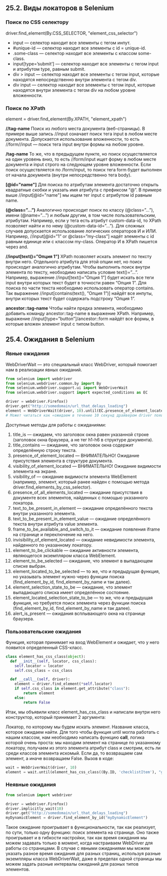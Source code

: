 ## 25.2. Виды локаторов в Selenium

### Поиск по CSS селектору
driver.find_element(By.CSS_SELECTOR, "element_css_selector")
- input — селектор находит все элементы с тегом инпут.
- #unique-id — селектор находит все элементы с id = unique-id.
- .some-class — селектор находит все элементы с классом some-class.
- input[type=’submit’] — селектор находит все элементы с тегом input и атрибутом type, равным submit.
- div > input — селектор находит все элементы с тегом input, которые находятся непосредственно внутри элемента с тегом div. 
- div input — селектор находит все элементы с тегом input, которые находятся внутри элемента с тегом div на любом уровне вложенности.

### Поиск по XPath
element = driver.find_element(By.XPATH, "element_xpath")

**//tag-name**
Поиск из любого места документа (веб-страницы). В примере выше запись //input означает поиск тега input в любом месте документа. Допускается использование вложенности, то есть //form//input — поиск тега input внутри формы на любом уровне.

**/tag-name**
То же, что в предыдущем пункте, но поиск осуществляется на один уровень вниз, то есть //form/input ищет форму в любом месте документа и input строго на следующем уровне вложенности.
Если поиск осуществляется по /form/input, то поиск тега form будет выполнен от начала документа (внутри непосредственно тега body).

**[@id="name"]**
Для поиска по атрибутам элемента достаточно открыть квадратные скобки и указать имя атрибута с префиксом “@”. В примере выше //input[@id="name"] мы ищем тег input с атрибутом id равным name.

**(@class=”...”)**
Аналогично происходит поиск по классу (@class=”...”), имени (@name=”...”) и любым другим, в том числе пользовательским, атрибутам.
Например, если у тега есть атрибут custom-data-id, то XPath позволяет найти и по нему (@custom-data-id=”...”).
Для сложных случаев допускается использование логических операторов И и ИЛИ. Например, //input[@id=”1” or @class=”my-class”] надёт элементы с id равным единице или с классом my-class. Оператор И в XPath пишется через and.

**//input[text()=”Опция 1”]**
XPath позволяет искать элемент по тексту внутри него. Отдельного атрибута для этой опции нет, но поиск происходит аналогично атрибутам.
Чтобы выполнить поиск внутри элемента по тексту, необходимо написать условие text()=”...”. Например, выражение //input[text()=”Опция 1”] будет искать все теги input внутри которых текст будет в точности равен “Опция 1”.
Для поиска по части текста необходимо использовать оператор contains. Так выражение //input[contains(text(), ”Опция 1”)] найдёт все инпуты, внутри которых текст будет содержать подстроку “Опция 1”.

**ancestor::tag-name**
Чтобы найти предка элемента, необходимо добавить команду ancestor::tag-name в выражение XPath. Например, выражение //input[type=”button”]/ancestor::form найдёт все формы, в которые вложен элемент input с типом button.

## 25.4. Ожидания в Selenium
### Явные ожидания
WebDriverWait — это специальный класс WebDriver, который помогает нам в реализации явных ожиданий. 

```python
from selenium import webdriver
from selenium.webdriver.common.by import By
from selenium.webdriver.support.ui import WebDriverWait
from selenium.webdriver.support import expected_conditions as EC

driver = webdriver.Firefox()
driver.get("http://somedomain/url_that_delays_loading")
element = WebDriverWait(driver, 10).until(EC.presence_of_element_located((By.ID, "myDynamicElement")))
# Может читаться как «ожидаем в течение 10 секунд драйвером driver появления элемента с локатором id=myDynamicElement».
```

Доступные методы для работы с ожиданиями:
1. title_is — ожидаем, что заголовок окна равен указанной строке (заголовок окна браузера, а не тег h1-h6 в структуре документа). 
2. title_contains — ожидание, что заголовок окна содержит определённую строку текста. 
3. presence_of_element_located — ВНИМАТЕЛЬНО! Ожидание присутствия элемента в структуре документа. 
4. visibility_of_element_located — ВНИМАТЕЛЬНО! Ожидание видимости элемента на экране. 
5. visibility_of — ожидание видимости элемента WebElement (например, элемент, который ранее найден с помощью метода driver.find_elements_by_css_selector). 
6. presence_of_all_elements_located — ожидание присутствия в документе всех элементов, найденных с помощью указанного локатора. 
7. text_to_be_present_in_element — ожидание определённого текста внутри указанного элемента. 
8. text_to_be_present_in_element_value — ожидание определённого текста внутри атрибута value элемента. 
9. frame_to_be_available_and_switch_to_it — ожидание появления iframe на странице и переключение на него. 
10. invisibility_of_element_located — ожидание невидимости элемента, найденного по указанному локатору. 
11. element_to_be_clickable — ожидание активности элемента, являющегося экземпляром класса WebElement. 
12. element_to_be_selected — ожидание, что элемент в выпадающем списке выбран. 
13. element_located_to_be_selected — то же, что и предыдущая функция, но указывать элемент нужно через функции поиска (find_element_by_id, find_element_by_name и так далее). 
14. element_selection_state_to_be — ожидание, что элемент выпадающего списка имеет определённое состояние. 
15. element_located_selection_state_to_be — то же, что и предыдущая функция, но требуется поиск элемента через функции поиска (find_element_by_id, find_element_by_name и так далее). 
16. alert_is_present — ожидания всплывающего окна на странице браузера.

### Пользовательские ожидания
Функция, которая принимает на вход WebElement и ожидает, что у него появится определенный CSS-класс.
```python
class element_has_css_class(object):
  def __init__(self, locator, css_class):
    self.locator = locator
    self.css_class = css_class

  def __call__(self, driver):
    element = driver.find_element(*self.locator)
    if self.css_class in element.get_attribute("class"):
        return element
    else:
        return False
```
Итак, мы объявили класс element_has_css_class и написали внутри него конструктор, который принимает 2 аргумента:

Локатор, по которому мы будем искать элемент.
Название класса, которое ожидаем найти.
Для того чтобы функция until могла работать с нашим классом, нам необходимо написать функцию __call__, логика которой 
очень проста: мы находим элемент на странице по указанному локатору, получаем из этого элемента атрибут class и смотрим, 
есть ли среди классов элемента искомый. Если да, то возвращаем сам элемент, а иначе возвращаем False.
Вызов в коде:
```python
wait = WebDriverWait(driver, 10)
element = wait.until(element_has_css_class((By.ID, 'checklistItem'), "greenChecklistItem"))
```

### Неявные ожидания
```python
from selenium import webdriver

driver = webdriver.Firefox()
driver.implicitly_wait(10)
driver.get("http://somedomain/url_that_delays_loading")
myDynamicElement = driver.find_element_by_id("myDynamicElement")
```
Такое ожидание проигрывает в функциональности, так как реализует, по сути, только одну функцию: поиск элемента на странице. 
Оно также проигрывает и в гибкости настройки, так как время ожидания мы можем задавать только в момент, когда настраиваем 
WebDriver для работы со страницами. В случае с явными ожиданиями мы можем указать разное время ожидания для разных страниц, 
используя разные экземпляры класса WebDriverWait, даже в пределах одной страницы мы можем задать разные интервалы ожиданий для разных типов элементов.


